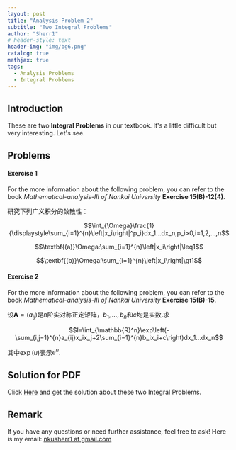 ```yaml
---
layout: post
title: "Analysis Problem 2"
subtitle: "Two Integral Problems"
author: "Sherr1"
# header-style: text
header-img: "img/bg6.png"
catalog: true
mathjax: true
tags:
  - Analysis Problems
  - Integral Problems
---
```


## Introduction
These are two **Integral Problems** in our textbook. It's a little difficult but very interesting. Let's see.
## Problems
#### Exercise 1
For the more information about the following problem, you can refer to the book *Mathematical-analysis-III of Nankai University* **Exercise 15(B)-12(4)**.

研究下列广义积分的敛散性：

$$\int_{\Omega}\frac{1}{\displaystyle\sum_{i=1}^{n}\left|x_i\right|^p_i}dx_1...dx_n,p_i>0,i=1,2,...,n$$

$$\textbf{(a)}\Omega:\sum_{i=1}^{n}\left|x_i\right|\leq1$$

$$\textbf{(b)}\Omega:\sum_{i=1}^{n}\left|x_i\right|\gt1$$

#### Exercise 2
For the more information about the following problem, you can refer to the book *Mathematical-analysis-III of Nankai University* **Exercise 15(B)-15**.

设$\mathbf{A}=(a_{ij})$是$n$阶实对称正定矩阵，$b_1,...,b_n$和$c$均是实数.求

$$I=\int_{\mathbb{R}^n}\exp\left(-\sum_{i,j=1}^{n}a_{ij}x_ix_j+2\sum_{i=1}^{n}b_ix_i+c\right)dx_1...dx_n$$

其中$\exp(u)$表示$e^u$.

## Solution for PDF
Click [Here](/files/Problems/Problem2024.11.11Two-Generalized-Multiple-Integral-Problems.pdf) and get the solution about these two Integral Problems.

## Remark
If you have any questions or need further assistance, feel free to ask! Here is my email: [nkusherr1 at gmail.com](mailto:nkusherr1@gmail.com)
